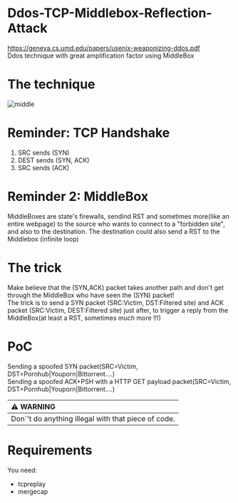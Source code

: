 # Ddos-TCP-Middlebox-Reflection-Attack  
https://geneva.cs.umd.edu/papers/usenix-weaponizing-ddos.pdf  
Ddos technique with great amplification factor using MiddleBox  

# The technique  
![middle](https://user-images.githubusercontent.com/123097488/222929668-9483378a-52b0-4f28-bf23-448f3ad275fe.png)  

# Reminder: TCP Handshake  
1) SRC sends (SYN)  
2) DEST sends (SYN, ACK)  
3) SRC sends (ACK)  

# Reminder 2: MiddleBox  
MiddleBoxes are state's firewalls, sendind RST and sometimes more(like an entire webpage) to the source who wants to connect to a "forbidden site", and also to the destination. The destination could also send a RST to the Middlebox (infinite loop) 

# The trick  
Make believe that the (SYN,ACK) packet takes another path and don't get through the MiddleBox who have seen the (SYN) packet!  
The trick is to send a SYN packet (SRC:Victim, DST:Filtered site) and ACK packet (SRC:Victim, DEST:Filtered site) just after, to trigger a reply from the MiddleBox(at least a RST, sometimes much more !!!) 

# PoC  

Sending a spoofed SYN packet(SRC=Victim, DST=Pornhub|Youporn|Bittorrent....)  
Sending a spoofed ACK+PSH with a HTTP GET payload packet(SRC=Victim, DST=Pornhub|Youporn|Bittorrent....)  

| :warning: WARNING                                     |
|:------------------------------------------------------|
|Don`'t do anything illegal with that piece of code.    |  

# Requirements  
You need:
* tcpreplay
* mergecap



